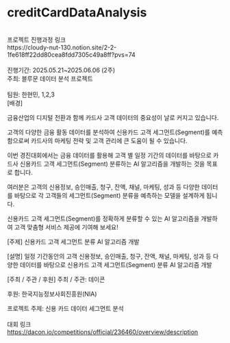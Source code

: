 # creditCardDataAnalysis
<br>
프로젝트 진행과정 링크
<br>
https://cloudy-nut-130.notion.site/2-2-1fe618ff22dd80cea8fdd7305c49a8ff?pvs=74
<br>
<br>
진행기간:
2025.05.21~2025.06.06 (2주)
<br>
주최:
블루문 데이터 분석 프로젝트
<br>
<br>
팀원:
한현민, 1,2,3
<br>
[배경]

금융산업의 디지털 전환과 함께 카드사 고객 데이터의 중요성이 날로 커지고 있습니다. 

고객의 다양한 금융 활동 데이터를 분석하여 신용카드 고객 세그먼트(Segment)를 예측함으로써 카드사의 마케팅 전략 및 고객 관리에 큰 도움이 될 수 있습니다. 


이번 경진대회에서는 금융 데이터를 활용해 고객 별 일정 기간의 데이터를 바탕으로 카드사 신용카드 고객 세그먼트(Segment) 분류하는 AI 알고리즘을 개발하는 것을 목표로 합니다. 

여러분은 고객의 신용정보, 승인매출, 청구, 잔액, 채널, 마케팅, 성과 등 다양한 데이터를 바탕으로 각 고객들의 세그먼트(Segment) 분류을 예측하는 모델을 설계하게 됩니다. 


신용카드 고객 세그먼트(Segment)를 정확하게 분류할 수 있는 AI 알고리즘을 개발하여 고객 맞춤형 서비스 제공에 기여해 보세요! 



[주제]
신용카드 고객 세그먼트 분류 AI 알고리즘 개발



[설명]
일정 기간동안의 고객 신용정보, 승인매출, 청구, 잔액, 채널, 마케팅, 성과 등 다양한 데이터를 바탕으로 신용카드 고객 세그먼트(Segment) 분류 AI 알고리즘 개발



[주최 / 주관 / 후원]
주최 / 주관: 데이콘

후원: 한국지능정보사회진흥원(NIA)


프로젝트 주제:
신용 카드 데이터 세그먼트 분석
<br>
<br>
대회 링크
<br>
https://dacon.io/competitions/official/236460/overview/description

